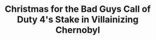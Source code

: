 ---
title:  "Christmas for the Bad Guys Call of Duty 4's Stake in Villainizing Chernobyl"
category: ['pop']
classes: ['embed','iframe','arcgis']
excerpt: "MWR creates an alternative story that exists post-Chernobyl, one that doesn't honor the lives lost in Pripyat nor history."
description: "This project describes how Activision's Call of Duty 4: Modern Warfare Remastered displays the Chernobyl meltdown through fictional villainy. By using screenshots and dialogues from the video game, MWR creates an alternative story that exists post-Chernobyl, one that doesn't honor the lives lost in Pripyat. Additionally, the virtual setting houses tropes that depict Russian culture as 'evil'."
header:
    teaser: assets/images/cepeda.png
contributors:
    - name: Gabby Cepeda
      bio: "'22 is a prospective Sociology & Anthropology major and Educational Studies minor."
embed:
    type: arcgis
    id: 1vevGa
    url: "https://arcg.is/1vevGa"
course: 'RUSS043 Chernobyl: Nuclear Naratives and the Environment, Swarthmore College, Spring 2020'
---